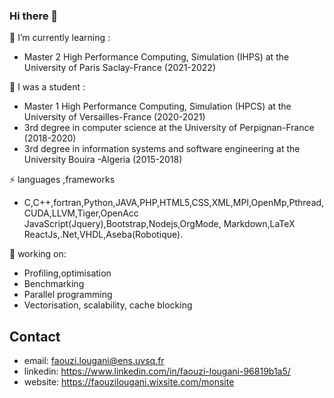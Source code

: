 ### Hi there 👋



  🌱 I’m currently learning :
-  Master 2 High Performance Computing, Simulation (IHPS) at the University of Paris Saclay-France (2021-2022)
  
  🌱 I was a student :
-  Master 1 High Performance Computing, Simulation (HPCS) at the University of Versailles-France (2020-2021)
-  3rd degree in computer science at the University of Perpignan-France (2018-2020)
-  3rd degree in information systems and software engineering at the University Bouira -Algeria (2015-2018)

 ⚡ languages ,frameworks 
- C,C++,fortran,Python,JAVA,PHP,HTML5,CSS,XML,MPI,OpenMp,Pthread,CUDA,LLVM,Tiger,OpenAcc
  JavaScript(Jquery),Bootstrap,Nodejs,OrgMode, Markdown,LaTeX
  ReactJs,.Net,VHDL,Aseba(Robotique).

 🔭 working on:
- Profiling,optimisation
- Benchmarking
- Parallel programming
- Vectorisation, scalability, cache blocking

 ## Contact
  - email: faouzi.lougani@ens.uvsq.fr
  - linkedin: https://www.linkedin.com/in/faouzi-lougani-96819b1a5/
  - website: https://faouzilougani.wixsite.com/monsite



